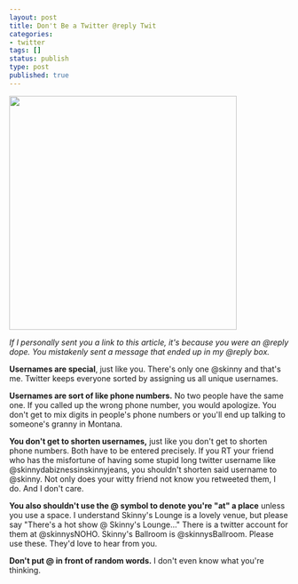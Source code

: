 ```yaml
---
layout: post
title: Don't Be a Twitter @reply Twit
categories:
- twitter
tags: []
status: publish
type: post
published: true
---
```

<img src="http://skinnywhitegirl.com/blog/wp-content/uploads/2011/03/mistweets1.png" alt="" title="mistweets" width="410" height="421" class="aligncenter size-full wp-image-334" />

<em>If I personally sent you a link to this article, it's because you were an @reply dope. You mistakenly sent a message that ended up in my @reply box.</em>

<strong>Usernames are special</strong>, just like you. There's only one @skinny and that's me. Twitter keeps everyone sorted by assigning us all unique usernames.

<strong>Usernames are sort of like phone numbers.</strong> No two people have the same one. If you called up the wrong phone number, you would apologize. You don't get to mix digits in people's phone numbers or you'll end up talking to someone's granny in Montana.

<strong>You don't get to shorten usernames,</strong> just like you don't get to shorten phone numbers. Both have to be entered precisely. If you RT your friend who has the misfortune of having some stupid long twitter username like @skinnydabiznessinskinnyjeans, you shouldn't shorten said username to @skinny. Not only does your witty friend not know you retweeted them, I do. And I don't care.

<strong>You also shouldn't use the @ symbol to denote you're "at" a place</strong> unless you use a space. I understand Skinny's Lounge is a lovely venue, but please say "There's a hot show @ Skinny's Lounge..." There is a twitter account for them at @skinnysNOHO. Skinny's Ballroom is @skinnysBallroom. Please use these. They'd love to hear from you.

<strong>Don't put @ in front of random words.</strong> I don't even know what you're thinking.

